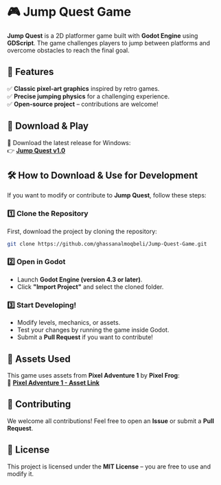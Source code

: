 # 🎮 Jump Quest Game  

**Jump Quest** is a 2D platformer game built with **Godot Engine** using **GDScript**. The game challenges players to jump between platforms and overcome obstacles to reach the final goal.  

## 🚀 Features  
✅ **Classic pixel-art graphics** inspired by retro games.  
✅ **Precise jumping physics** for a challenging experience.   
✅ **Open-source project** – contributions are welcome!  

## 💾 Download & Play  
🔹 Download the latest release for Windows:  
👉 **[Jump Quest v1.0](https://github.com/ghassanalmoqbeli/Jump-Quest-Game/releases/tag/v1.0)**  

## 🛠️ How to Download & Use for Development  

If you want to modify or contribute to **Jump Quest**, follow these steps:  

### 1️⃣ Clone the Repository  
First, download the project by cloning the repository:  

```sh
git clone https://github.com/ghassanalmoqbeli/Jump-Quest-Game.git
```

### 2️⃣ Open in Godot  
- Launch **Godot Engine (version 4.3 or later)**.  
- Click **"Import Project"** and select the cloned folder.  

### 3️⃣ Start Developing!  
- Modify levels, mechanics, or assets.  
- Test your changes by running the game inside Godot.  
- Submit a **Pull Request** if you want to contribute!  

## 🎨 Assets Used  
This game uses assets from **Pixel Adventure 1** by **Pixel Frog**:  
🔗 **[Pixel Adventure 1 - Asset Link](https://pixelfrog-assets.itch.io/pixel-adventure-1)**  

## 🤝 Contributing  
We welcome all contributions! Feel free to open an **Issue** or submit a **Pull Request**.  

## 📜 License  
This project is licensed under the **MIT License** – you are free to use and modify it.

